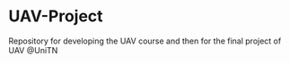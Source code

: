 # UAV-Project
Repository for developing the UAV course and then for the final project of UAV @UniTN
